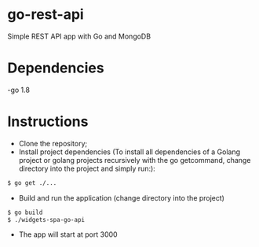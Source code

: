 # go-rest-api
Simple REST API app with Go and MongoDB

# Dependencies
-go 1.8

# Instructions
- Clone the repository;
- Install project dependencies (To install all dependencies of a Golang project or golang projects recursively with the go getcommand, change directory into the project and simply run:):
```sh
$ go get ./...
```
- Build and run the application (change directory into the project)
```sh
$ go build
$ ./widgets-spa-go-api
```
- The app will start at port 3000